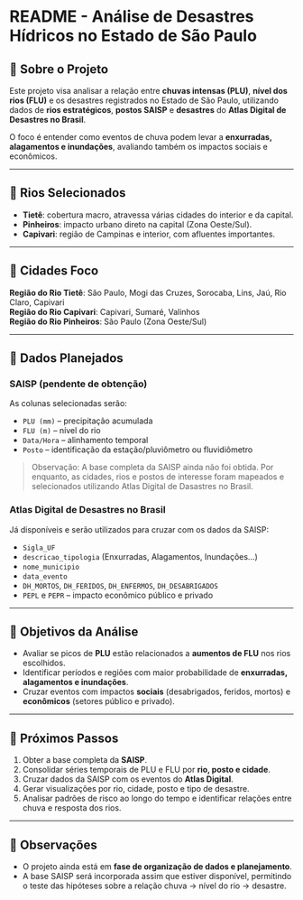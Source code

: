 # README - Análise de Desastres Hídricos no Estado de São Paulo

## 🔹 Sobre o Projeto
Este projeto visa analisar a relação entre **chuvas intensas (PLU)**, **nível dos rios (FLU)** e os desastres registrados no Estado de São Paulo, utilizando dados de **rios estratégicos**, **postos SAISP** e **desastres** do **Atlas Digital de Desastres no Brasil**.  

O foco é entender como eventos de chuva podem levar a **enxurradas, alagamentos e inundações**, avaliando também os impactos sociais e econômicos.

---

## 🔹 Rios Selecionados
- **Tietê**: cobertura macro, atravessa várias cidades do interior e da capital.  
- **Pinheiros**: impacto urbano direto na capital (Zona Oeste/Sul).  
- **Capivari**: região de Campinas e interior, com afluentes importantes.

---

## 🔹 Cidades Foco
**Região do Rio Tietê**: São Paulo, Mogi das Cruzes, Sorocaba, Lins, Jaú, Rio Claro, Capivari  
**Região do Rio Capivari**: Capivari, Sumaré, Valinhos  
**Região do Rio Pinheiros**: São Paulo (Zona Oeste/Sul)

---

## 🔹 Dados Planejados

### SAISP (pendente de obtenção)
As colunas selecionadas serão:  
- `PLU (mm)` – precipitação acumulada  
- `FLU (m)` – nível do rio  
- `Data/Hora` – alinhamento temporal  
- `Posto` – identificação da estação/pluviômetro ou fluvidiômetro  

> Observação: A base completa da SAISP ainda não foi obtida. Por enquanto, as cidades, rios e postos de interesse foram mapeados e selecionados utilizando Atlas Digital de Dasastres no Brasil.

### Atlas Digital de Desastres no Brasil
Já disponíveis e serão utilizados para cruzar com os dados da SAISP:  
- `Sigla_UF`  
- `descricao_tipologia` (Enxurradas, Alagamentos, Inundações…)  
- `nome_municipio`  
- `data_evento`  
- `DH_MORTOS`, `DH_FERIDOS`, `DH_ENFERMOS`, `DH_DESABRIGADOS`  
- `PEPL` e `PEPR` – impacto econômico público e privado  

---

## 🔹 Objetivos da Análise
- Avaliar se picos de **PLU** estão relacionados a **aumentos de FLU** nos rios escolhidos.  
- Identificar períodos e regiões com maior probabilidade de **enxurradas, alagamentos e inundações**.  
- Cruzar eventos com impactos **sociais** (desabrigados, feridos, mortos) e **econômicos** (setores público e privado).  

---

## 🔹 Próximos Passos
1. Obter a base completa da **SAISP**.  
2. Consolidar séries temporais de PLU e FLU por **rio, posto e cidade**.  
3. Cruzar dados da SAISP com os eventos do **Atlas Digital**.  
4. Gerar visualizações por rio, cidade, posto e tipo de desastre.  
5. Analisar padrões de risco ao longo do tempo e identificar relações entre chuva e resposta dos rios.  

---

## 🔹 Observações
- O projeto ainda está em **fase de organização de dados e planejamento**.  
- A base SAISP será incorporada assim que estiver disponível, permitindo o teste das hipóteses sobre a relação chuva → nível do rio → desastre.  